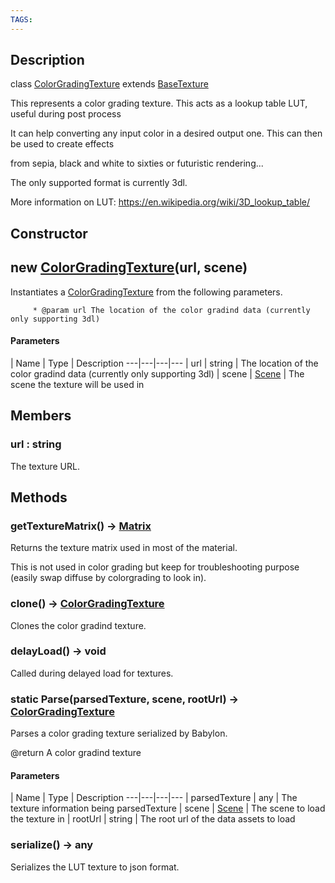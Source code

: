 ```yaml
---
TAGS:
---
```

## Description

class [ColorGradingTexture](/classes/3.1/ColorGradingTexture) extends [BaseTexture](/classes/3.1/BaseTexture)

This represents a color grading texture. This acts as a lookup table LUT, useful during post process

It can help converting any input color in a desired output one. This can then be used to create effects

from sepia, black and white to sixties or futuristic rendering...

The only supported format is currently 3dl.

More information on LUT: https://en.wikipedia.org/wiki/3D_lookup_table/

## Constructor

## new [ColorGradingTexture](/classes/3.1/ColorGradingTexture)(url, scene)

Instantiates a [ColorGradingTexture](/classes/3.1/ColorGradingTexture) from the following parameters.

         * @param url The location of the color gradind data (currently only supporting 3dl)

#### Parameters
 | Name | Type | Description
---|---|---|---
 | url | string |  The location of the color gradind data (currently only supporting 3dl)
 | scene | [Scene](/classes/3.1/Scene) |  The scene the texture will be used in
## Members

### url : string

The texture URL.

## Methods

### getTextureMatrix() &rarr; [Matrix](/classes/3.1/Matrix)

Returns the texture matrix used in most of the material.

This is not used in color grading but keep for troubleshooting purpose (easily swap diffuse by colorgrading to look in).
### clone() &rarr; [ColorGradingTexture](/classes/3.1/ColorGradingTexture)

Clones the color gradind texture.
### delayLoad() &rarr; void

Called during delayed load for textures.
### static Parse(parsedTexture, scene, rootUrl) &rarr; [ColorGradingTexture](/classes/3.1/ColorGradingTexture)

Parses a color grading texture serialized by Babylon.

@return A color gradind texture

#### Parameters
 | Name | Type | Description
---|---|---|---
 | parsedTexture | any |  The texture information being parsedTexture
 | scene | [Scene](/classes/3.1/Scene) |  The scene to load the texture in
 | rootUrl | string |  The root url of the data assets to load
### serialize() &rarr; any

Serializes the LUT texture to json format.
